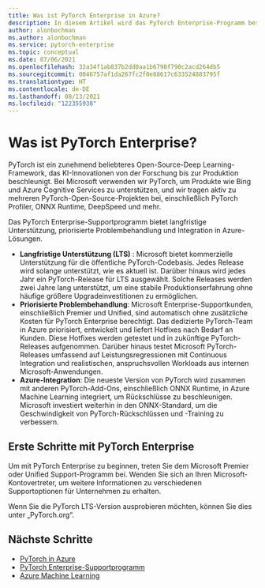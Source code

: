 ```yaml
---
title: Was ist PyTorch Enterprise in Azure?
description: In diesem Artikel wird das PyTorch Enterprise-Programm beschrieben.
author: alonbochman
ms.author: alonbochman
ms.service: pytorch-enterprise
ms.topic: conceptual
ms.date: 07/06/2021
ms.openlocfilehash: 32a34f1ab837b2dd0aa1b6798f790c2acd264db5
ms.sourcegitcommit: 0046757af1da267fc2f0e88617c633524883795f
ms.translationtype: HT
ms.contentlocale: de-DE
ms.lasthandoff: 08/13/2021
ms.locfileid: "122355938"
---
```

# <a name="what-is-pytorch-enterprise"></a>Was ist PyTorch Enterprise?

PyTorch ist ein zunehmend beliebteres Open-Source-Deep Learning-Framework, das KI-Innovationen von der Forschung bis zur Produktion beschleunigt. Bei Microsoft verwenden wir PyTorch, um Produkte wie Bing und Azure Cognitive Services zu unterstützen, und wir tragen aktiv zu mehreren PyTorch-Open-Source-Projekten bei, einschließlich PyTorch Profiler, ONNX Runtime, DeepSpeed und mehr.

Das PyTorch Enterprise-Supportprogramm bietet langfristige Unterstützung, priorisierte Problembehandlung und Integration in Azure-Lösungen.

* **Langfristige Unterstützung (LTS)** : Microsoft bietet kommerzielle Unterstützung für die öffentliche PyTorch-Codebasis. Jedes Release wird solange unterstützt, wie es aktuell ist. Darüber hinaus wird jedes Jahr ein PyTorch-Release für LTS ausgewählt. Solche Releases werden zwei Jahre lang unterstützt, um eine stabile Produktionserfahrung ohne häufige größere Upgradeinvestitionen zu ermöglichen.
* **Priorisierte Problembehandlung**: Microsoft Enterprise-Supportkunden, einschließlich Premier und Unified, sind automatisch ohne zusätzliche Kosten für PyTorch Enterprise berechtigt. Das dedizierte PyTorch-Team in Azure priorisiert, entwickelt und liefert Hotfixes nach Bedarf an Kunden. Diese Hotfixes werden getestet und in zukünftige PyTorch-Releases aufgenommen. Darüber hinaus testet Microsoft PyTorch-Releases umfassend auf Leistungsregressionen mit Continuous Integration und realistischen, anspruchsvollen Workloads aus internen Microsoft-Anwendungen.
* **Azure-Integration**: Die neueste Version von PyTorch wird zusammen mit anderen PyTorch-Add-Ons, einschließlich ONNX Runtime, in Azure Machine Learning integriert, um Rückschlüsse zu beschleunigen. Microsoft investiert weiterhin in den ONNX-Standard, um die Geschwindigkeit von PyTorch-Rückschlüssen und -Training zu verbessern.


## <a name="get-started-with-pytorch-enterprise"></a>Erste Schritte mit PyTorch Enterprise

Um mit PyTorch Enterprise zu beginnen, treten Sie dem Microsoft Premier oder Unified Support-Programm bei. Wenden Sie sich an Ihren Microsoft-Kontovertreter, um weitere Informationen zu verschiedenen Supportoptionen für Unternehmen zu erhalten.

Wenn Sie die PyTorch LTS-Version ausprobieren möchten, können Sie dies unter „PyTorch.org“.

## <a name="next-steps"></a>Nächste Schritte
* [PyTorch in Azure](https://azure.microsoft.com/develop/pytorch/)
* [PyTorch Enterprise-Supportprogramm](https://aka.ms/PTELandingPage)
* [Azure Machine Learning](https://azure.microsoft.com/services/machine-learning/)